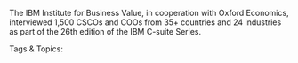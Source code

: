  
The IBM Institute for Business Value, in cooperation 
with Oxford Economics, interviewed 1,500 CSCOs 
and COOs from 35+ countries and 24 industries as 
part of the 26th edition of the IBM C-suite Series.  

   Tags & Topics:
   